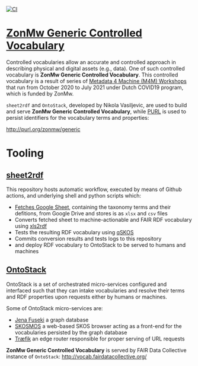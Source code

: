 [![CI](https://github.com/fair-data-collective/zonmw-generic-vocabulary/workflows/Sheet2RDF/badge.svg)](https://github.com/fair-data-collective/zonmw-generic-vocabulary/actions?query=workflow%3ASheet2RDF)

# [ZonMw Generic Controlled Vocabulary](http://purl.org/zonmw/generic)
Controlled vocabularies allow an accurate and controlled approach in describing physical and digital assets (e.g., data). One of such controlled vocabulary is **ZonMw Generic Controlled Vocabulary**. This controlled vocabulary is a result of series of [Metadata 4 Machine (M4M) Workshops](https://www.go-fair.org/zonmw-clusters-m4m-workshop-dates/) that run from October 2020 to July 2021 under Dutch COVID19 program, which is funded by ZonMw. 

`sheet2rdf` and `OntoStack`, developed by Nikola Vasiljevic, are used to build and serve **ZonMw Generic Controlled Vocabulary**, while [PURL](https://archive.org/services/purl/) is used to persist identifiers for the vocabulary terms and properties:

   http://purl.org/zonmw/generic


# Tooling
## [sheet2rdf](https://github.com/fair-data-collective/sheet2rdf)

This repository hosts automatic workflow, executed by means of Github actions, and underlying shell and python scripts which:

- [Fetches Google Sheet](https://docs.google.com/spreadsheets/d/1g6pfXRYA-4LjRj2ZS74jcs9R5vs5dOCoBdwAQW8opcY/edit#gid=1316280843), containing the taxonomy terms and their defitions, from Google Drive and stores is as `xlsx` and `csv` files
- Converts fetched sheet to machine-actionable and FAIR RDF vocabulary using [xls2rdf](https://github.com/sparna-git/xls2rdf)
- Tests the resulting RDF vocabulary using [qSKOS](https://github.com/cmader/qSKOS/)
- Commits conversion results and tests logs to this repository
- and deploy RDF vocabulary to OntoStack to be served to humans and machines

## [OntoStack](http://vocab.fairdatacollective.org)

OntoStack is a set of orchestrated micro-services configured and interfaced such that they can intake vocabularies and resolve their terms and RDF properties upon requests either by humans or machines.

Some of OntoStack micro-services are:

- [Jena Fuseki](https://jena.apache.org/documentation/fuseki2/) a graph database
- [SKOSMOS](http://www.skosmos.org/) a web-based SKOS browser acting as a front-end for the vocabularies persisted by the graph database
- [Træfik](https://doc.traefik.io/traefik/) an edge router responsible for proper serving of URL requests

**ZonMw Generic Controlled Vocabulary** is served by FAIR Data Collective instance of `OntoStack`:
http://vocab.fairdatacollective.org/

